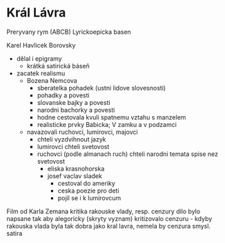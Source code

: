 # Král Lávra
Preryvany rym (ABCB)
Lyrickoepicka basen

Karel Havlicek Borovsky
- dělal i epigramy
	- krátká satirická báseň
- zacatek realismu
	- Bozena Nemcova
		- sberatelka pohadek (ustni lidove slovesnosti)
		- pohadky a povesti
		- slovanske bajky a povesti
		- narodni bachorky a povesti
		- hodne cestovala kvuli spatnemu vztahu s manzelem
		- realisticke prvky Babicka; V zamku a v podzamci
	- navazovali ruchovci, lumirovci, majovci
		- chteli vyzdvihnout jazyk
		- lumirovci chteli svetovost
		- ruchovci (podle almanach ruch) chteli narodni temata spise nez svetovost
			- eliska krasnohorska
			- josef vaclav sladek
				- cestoval do ameriky
				- ceska poezie pro deti
				- pojil se i k lumirovcum

Film od Karla Zemana
kritika rakouske vlady, resp. cenzury
dilo bylo napsane tak aby alegoricky (skryty vyznam) kritizovalo cenzuru - kdyby rakouska vlada byla tak dobra jako kral lavra, nemela by cenzura smysl.
satira

